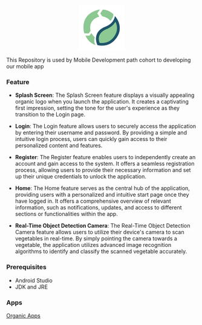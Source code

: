 
<p align="center">
  <img src="organic_logo.png" alt="Organic" height="120" />
</p>
This Repository is used by Mobile Development path cohort to developing our mobile app
 
<h3>Feature</h3>

* **Splash Screen**: The Splash Screen feature displays a visually appealing organic logo when you launch the application. It creates a captivating first impression, setting the tone for the user's experience as they transition to the Login page.

* **Login**: The Login feature allows users to securely access the application by entering their username and password. By providing a simple and intuitive login process, users can quickly gain access to their personalized content and features.

* **Register**: The Register feature enables users to independently create an account and gain access to the system. It offers a seamless registration process, allowing users to provide their necessary information and set up their unique credentials to unlock the application.

* **Home**: The Home feature serves as the central hub of the application, providing users with a personalized and intuitive start page once they have logged in. It offers a comprehensive overview of relevant information, such as notifications, updates, and access to different sections or functionalities within the app.

* **Real-Time Object Detection Camera**: The Real-Time Object Detection Camera feature allows users to utilize their device's camera to scan vegetables in real-time. By simply pointing the camera towards a vegetable, the application utilizes advanced image recognition algorithms to identify and classify the scanned vegetable accurately.

<h3>Prerequisites</h3>

* Android Studio
* JDK and JRE

<h3>Apps</h3>
<a href="https://github.com/organic-idn/MD-Development/blob/main/organic.apk">Organic Apps</a>

